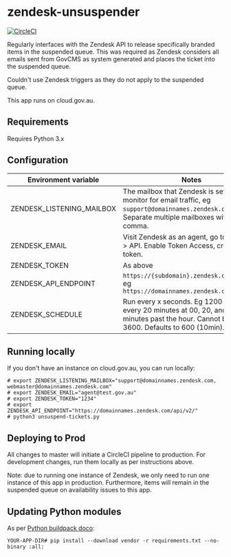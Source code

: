 # zendesk-unsuspender

[![CircleCI](https://circleci.com/gh/govau/zendesk-unsuspender/tree/master.svg?style=svg)](https://circleci.com/gh/govau/zendesk-unsuspender/tree/master)

Regularly interfaces with the Zendesk API to release specifically branded items in the suspended queue. This was required as Zendesk considers all emails sent from GovCMS as system generated and places the ticket into the suspended queue.

Couldn't use Zendesk triggers as they do not apply to the suspended queue.

This app runs on cloud.gov.au.

## Requirements
Requires Python 3.x

## Configuration
| Environment variable | Notes |
| -------------------- | ----- |
| ZENDESK_LISTENING_MAILBOX | The mailbox that Zendesk is setup to monitor for email traffic, eg `support@domainnames.zendesk.com`. Separate multiple mailboxes with a comma. |
| ZENDESK_EMAIL | Visit Zendesk as an agent, go to settings > API. Enable Token Access, create a new token. |
| ZENDESK_TOKEN | As above |
| ZENDESK_API_ENDPOINT | `https://{subdomain}.zendesk.com/api/v2/` eg `https://domainnames.zendesk.com/api/v2/` |
| ZENDESK_SCHEDULE | Run every x seconds. Eg 1200 = run every 20 minutes at 00, 20, and 40 minutes past the hour. Cannot be above 3600. Defaults to 600 (10min). |

## Running locally
If you don't have an instance on cloud.gov.au, you can run locally:

```
# export ZENDESK_LISTENING_MAILBOX="support@domainnames.zendesk.com, webmaster@domainnames.zendesk.com"
# export ZENDESK_EMAIL="agent@test.gov.au"
# export ZENDESK_TOKEN="1234"
# export ZENDESK_API_ENDPOINT="https://domainnames.zendesk.com/api/v2/"
# python3 unsuspend-tickets.py
```

## Deploying to Prod
All changes to master will initiate a CircleCI pipeline to production. For development changes, run them locally as per instructions above.

Note: due to running one instance of Zendesk, we only need to run one instance of this app in production. Furthermore, items will remain in the suspended queue on availability issues to this app. 

## Updating Python modules
As per [Python buildpack doco](https://docs.cloudfoundry.org/buildpacks/python/index.html#-vendor-app-dependencies):
```
YOUR-APP-DIR# pip install --download vendor -r requirements.txt --no-binary :all:
```
